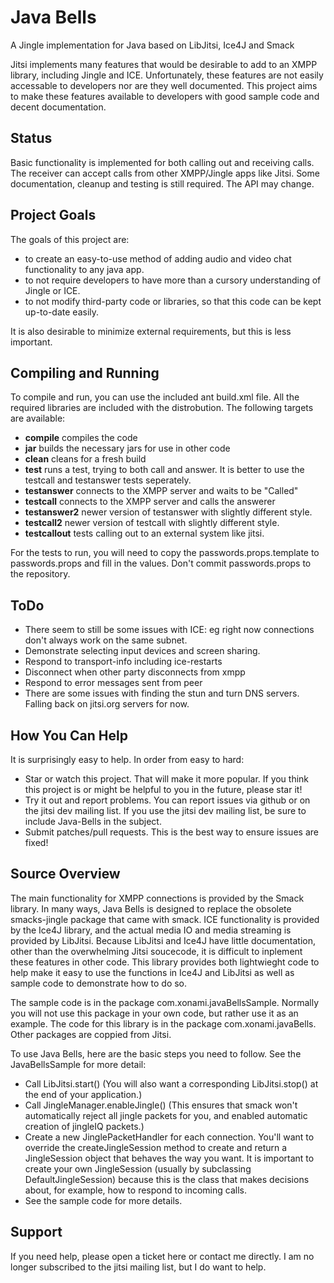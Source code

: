Java Bells
============

A Jingle implementation for Java based on LibJitsi, Ice4J and Smack

Jitsi implements many features that would be desirable to add to an XMPP library, including
Jingle and ICE. Unfortunately, these features are not easily accessable to developers
nor are they well documented.
This project aims to make these features available to developers with good sample code
and decent documentation.


Status
------

Basic functionality is implemented for both calling out and receiving calls. The receiver can
accept calls from other XMPP/Jingle apps like Jitsi. Some documentation,
cleanup and testing is still required. The API may change.


Project Goals
-------------

The goals of this project are:

- to create an easy-to-use method of adding audio and video chat functionality to any java app.
- to not require developers to have more than a cursory understanding of Jingle or ICE.
- to not modify third-party code or libraries, so that this code can be kept up-to-date easily.

It is also desirable to minimize external requirements, but this is less important.

Compiling and Running
-------------------

To compile and run, you can use the included ant build.xml file. All the required libraries
are included with the distrobution. The following targets are available:
- **compile** compiles the code
- **jar** builds the necessary jars for use in other code
- **clean** cleans for a fresh build
- **test** runs a test, trying to both call and answer. It is better to use the testcall and testanswer tests seperately.
- **testanswer** connects to the XMPP server and waits to be "Called"
- **testcall** connects to the XMPP server and calls the answerer
- **testanswer2** newer version of testanswer with slightly different style.
- **testcall2** newer version of testcall with slightly different style.
- **testcallout** tests calling out to an external system like jitsi.

For the tests to run, you will need to copy the passwords.props.template to passwords.props and fill
in the values. Don't commit passwords.props to the repository.

ToDo
----

- There seem to still be some issues with ICE: eg right now connections don't always work on the same subnet.
- Demonstrate selecting input devices and screen sharing.
- Respond to transport-info including ice-restarts
- Disconnect when other party disconnects from xmpp
- Respond to error messages sent from peer
- There are some issues with finding the stun and turn DNS servers. Falling back on jitsi.org servers for now.

How You Can Help
----------------

It is surprisingly easy to help. In order from easy to hard:

- Star or watch this project. That will make it more popular. If you think this project is
or might be helpful to you in the future, please star it!
- Try it out and report problems. You can report issues via github or on the jitsi dev mailing
list. If you use the jitsi dev mailing list, be sure to include Java-Bells in the subject.
- Submit patches/pull requests. This is the best way to ensure issues are fixed!


Source Overview
---------------

The main functionality for XMPP connections is provided by the Smack library. In many ways, Java
Bells is designed to replace the obsolete smacks-jingle package that came with smack.
ICE functionality is provided by
the Ice4J library, and the actual media IO and media streaming is provided by LibJitsi. Because
LibJitsi and Ice4J have little documentation, other than the overwhelming Jitsi soucecode, it is
difficult to inplement these features in other code. This library provides both lightwieght
code to help make it easy to use the functions in Ice4J and LibJitsi as well as sample code to
demonstrate how to do so.

The sample code is in the package com.xonami.javaBellsSample. Normally you will not use this package
in your own code, but rather use it as an example. The code for this library is in the package
com.xonami.javaBells. Other packages are coppied from Jitsi.


To use Java Bells, here are the basic steps you need to follow. See the JavaBellsSample for more detail:

- Call LibJitsi.start() (You will also want a corresponding LibJitsi.stop() at the end of your application.)
- Call JingleManager.enableJingle() (This ensures that smack won't automatically reject all jingle packets
  for you, and enabled automatic creation of jingleIQ packets.)
- Create a new JinglePacketHandler for each connection. You'll want to override the createJingleSession
  method to create and return a JingleSession object that behaves the way you want. It is important to create
  your own JingleSession (usually by subclassing DefaultJingleSession) because this is the class that
  makes decisions about, for example, how to respond to incoming calls.
- See the sample code for more details.


Support
-------

If you need help, please open a ticket here or contact me directly. I am no longer subscribed to the jitsi mailing list, but I do want to help.
